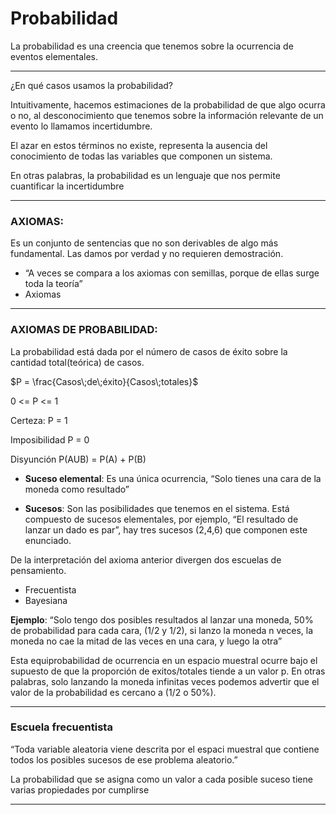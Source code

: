 # Probabilidad

La probabilidad es una creencia que tenemos sobre la ocurrencia de eventos elementales.

---

¿En qué casos usamos la probabilidad?

Intuitivamente, hacemos estimaciones de la probabilidad de que algo ocurra o no, al desconocimiento
que tenemos sobre la información relevante de un evento lo llamamos incertidumbre.

El azar en estos términos no existe, representa la ausencia del conocimiento de todas
las variables que componen un sistema.

En otras palabras, la probabilidad es un lenguaje que nos permite cuantificar la incertidumbre

---

### AXIOMAS:
Es un conjunto de sentencias que no son derivables de algo más fundamental. Las damos por verdad
y no requieren demostración.
- “A veces se compara a los axiomas con semillas, porque de ellas surge toda la teoría”
- Axiomas

---

### AXIOMAS DE PROBABILIDAD:
La probabilidad está dada por el número de casos de éxito sobre la cantidad total(teórica) de casos.

$P = \frac{Casos\;de\;éxito}{Casos\;totales}$

0 <= P <= 1

Certeza: P = 1

Imposibilidad P = 0

Disyunción P(AUB) = P(A) + P(B)

- **Suceso elemental**: Es una única ocurrencia, “Solo tienes una cara de la moneda como resultado”

- **Sucesos**: Son las posibilidades que tenemos en el sistema. Está compuesto de sucesos elementales, por ejemplo, “El resultado de lanzar un dado es par”, hay tres sucesos (2,4,6) que componen este enunciado.

De la interpretación del axioma anterior divergen dos escuelas de pensamiento. 
- Frecuentista
- Bayesiana

**Ejemplo**: “Solo tengo dos posibles resultados al lanzar una moneda, 50% de probabilidad para cada cara, (1/2 y 1/2), si lanzo la moneda n veces, la moneda no cae la mitad de las veces en una cara, y luego la otra”

Esta equiprobabilidad de ocurrencia en un espacio muestral ocurre bajo el supuesto de que
la proporción de exitos/totales tiende a un valor p. En otras palabras, solo lanzando la moneda
infinitas veces podemos advertir que el valor de la probabilidad es cercano a (1/2 o 50%).

---

### Escuela frecuentista

“Toda variable aleatoria viene descrita por el espaci muestral que contiene todos los posibles sucesos
de ese problema aleatorio.”

La probabilidad que se asigna como un valor a cada posible suceso tiene varias propiedades por cumplirse

---


